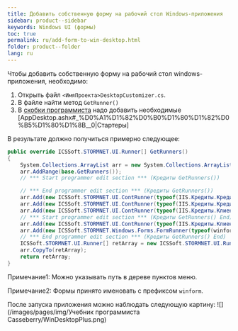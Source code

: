 ```yaml
---
title: Добавить собственную форму на рабочий стол Windows-приложения
sidebar: product--sidebar
keywords: Windows UI (формы)
toc: true
permalink: ru/add-form-to-win-desktop.html
folder: product--folder
lang: ru
---
```

Чтобы добавить собственную форму на рабочий стол windows-приложения, необходимо:
1. Открыть файл `<ИмяПроекта>DesktopCustomizer.cs`.
2. В файле найти метод `GetRunner()`
3. В [скобки программиста](programmer-brackets.html) надо добавить необходимые [AppDesktop.ashx#_%D0%A1%D1%82%D0%B0%D1%80%D1%82%D0%B5%D1%80%D1%8B__0|Стартеры]

В результате должно получиться примерно следующее:

```cs
public override ICSSoft.STORMNET.UI.Runner[] GetRunners()
{
    System.Collections.ArrayList arr = new System.Collections.ArrayList();
    arr.AddRange(base.GetRunners());
    // *** Start programmer edit section *** (Кредиты GetRunners())

    // *** End programmer edit section *** (Кредиты GetRunners())
    arr.Add(new ICSSoft.STORMNET.UI.ContRunner(typeof(IIS.Кредиты.КредитныйИнспекторL), "Система учета кредитов", "Кредитный инспектор", ""));
    arr.Add(new ICSSoft.STORMNET.UI.ContRunner(typeof(IIS.Кредиты.КредитL), "Система учета кредитов", "Кредит", ""));
    arr.Add(new ICSSoft.STORMNET.UI.ContRunner(typeof(IIS.Кредиты.КлиентL), "Система учета кредитов", "Клиент", ""));
    // *** Start programmer edit section *** (Кредиты GetRunners() End)
    arr.Add(new ICSSoft.STORMNET.UI.ContRunner(typeof(IIS.Кредиты.КлиентL), "Система учета кредитов\\Клиенты", "Клиенты", ""));
    arr.Add(new ICSSoft.STORMNET.Windows.Forms.FormRunner(typeof(winformОтчеты), "Система учета кредитов", "Отчеты", ""));
    // *** End programmer edit section *** (Кредиты GetRunners() End)
    ICSSoft.STORMNET.UI.Runner[] retArray = new ICSSoft.STORMNET.UI.Runner[arr.Count];
    arr.CopyTo(retArray);
    return retArray;
}
```

Примечание1: Можно указывать путь в дереве пунктов меню.

Примечание2: Формы принято именовать c префиксом `winform`.

После запуска приложения можно наблюдать следующую картину:
![](/images/pages/img/Учебник программиста Casseberry/WinDesktopPlus.png)
